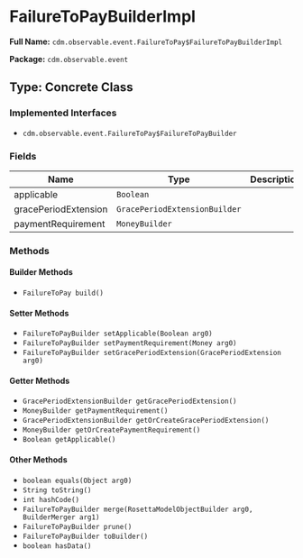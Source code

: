 # FailureToPayBuilderImpl

**Full Name:** `cdm.observable.event.FailureToPay$FailureToPayBuilderImpl`

**Package:** `cdm.observable.event`

## Type: Concrete Class

### Implemented Interfaces

- `cdm.observable.event.FailureToPay$FailureToPayBuilder`

### Fields

| Name | Type | Description |
|------|------|-------------|
| applicable | `Boolean` |  |
| gracePeriodExtension | `GracePeriodExtensionBuilder` |  |
| paymentRequirement | `MoneyBuilder` |  |

### Methods

#### Builder Methods

- `FailureToPay build()`

#### Setter Methods

- `FailureToPayBuilder setApplicable(Boolean arg0)`
- `FailureToPayBuilder setPaymentRequirement(Money arg0)`
- `FailureToPayBuilder setGracePeriodExtension(GracePeriodExtension arg0)`

#### Getter Methods

- `GracePeriodExtensionBuilder getGracePeriodExtension()`
- `MoneyBuilder getPaymentRequirement()`
- `GracePeriodExtensionBuilder getOrCreateGracePeriodExtension()`
- `MoneyBuilder getOrCreatePaymentRequirement()`
- `Boolean getApplicable()`

#### Other Methods

- `boolean equals(Object arg0)`
- `String toString()`
- `int hashCode()`
- `FailureToPayBuilder merge(RosettaModelObjectBuilder arg0, BuilderMerger arg1)`
- `FailureToPayBuilder prune()`
- `FailureToPayBuilder toBuilder()`
- `boolean hasData()`

